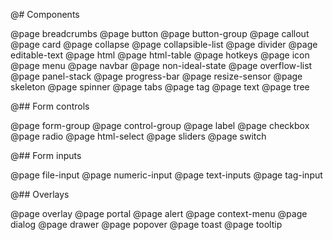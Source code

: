 @# Components

<!-- Exact ordering of components in the navbar: -->

@page breadcrumbs
@page button
@page button-group
@page callout
@page card
@page collapse
@page collapsible-list
@page divider
@page editable-text
@page html
@page html-table
@page hotkeys
@page icon
@page menu
@page navbar
@page non-ideal-state
@page overflow-list
@page panel-stack
@page progress-bar
@page resize-sensor
@page skeleton
@page spinner
@page tabs
@page tag
@page text
@page tree

@## Form controls

@page form-group
@page control-group
@page label
@page checkbox
@page radio
@page html-select
@page sliders
@page switch

@## Form inputs

@page file-input
@page numeric-input
@page text-inputs
@page tag-input

@## Overlays

@page overlay
@page portal
@page alert
@page context-menu
@page dialog
@page drawer
@page popover
@page toast
@page tooltip
